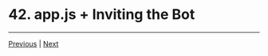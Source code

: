 # 42. app.js + Inviting the Bot

---

[Previous](./41_Inviting-the-Bot-Update.md) | [Next](./42_app.js-Inviting-the-Bot.md)